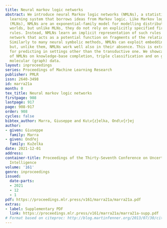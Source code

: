 ```yaml
---
title: Neural markov logic networks
abstract: We introduce neural Markov logic networks (NMLNs), a statistical relational
  learning system that borrows ideas from Markov logic. Like Markov logic networks
  (MLNs), NMLNs are an exponential-family model for modelling distributions over possible
  worlds, but unlike MLNs, they do not rely on explicitly specified first-order logic
  rules. Instead, NMLNs learn an implicit representation of such rules as a neural
  network that acts as a potential function on fragments of the relational structure.
  Similarly to many neural symbolic methods, NMLNs can exploit embeddings of constants
  but, unlike them, NMLNs work well also in their absence. This is extremely important
  for predicting in settings other than the transductive one. We showcase the potential
  of NMLNs on knowledge-base completion, triple classification and on generation of
  molecular (graph) data.
layout: inproceedings
series: Proceedings of Machine Learning Research
publisher: PMLR
issn: 2640-3498
id: marra21a
month: 0
tex_title: Neural markov logic networks
firstpage: 908
lastpage: 917
page: 908-917
order: 908
cycles: false
bibtex_author: Marra, Giuseppe and Ku\v{z}elka, Ond\v{r}ej
author:
- given: Giuseppe
  family: Marra
- given: Ondřej
  family: Kuželka
date: 2021-12-01
address:
container-title: Proceedings of the Thirty-Seventh Conference on Uncertainty in Artificial
  Intelligence
volume: '161'
genre: inproceedings
issued:
  date-parts:
  - 2021
  - 12
  - 1
pdf: https://proceedings.mlr.press/v161/marra21a/marra21a.pdf
extras:
- label: Supplementary PDF
  link: https://proceedings.mlr.press/v161/marra21a/marra21a-supp.pdf
# Format based on citeproc: http://blog.martinfenner.org/2013/07/30/citeproc-yaml-for-bibliographies/
---
```

